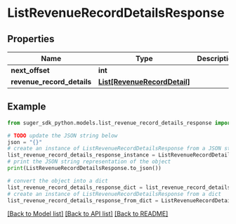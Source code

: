 # ListRevenueRecordDetailsResponse


## Properties

Name | Type | Description | Notes
------------ | ------------- | ------------- | -------------
**next_offset** | **int** |  | [optional] 
**revenue_record_details** | [**List[RevenueRecordDetail]**](RevenueRecordDetail.md) |  | [optional] 

## Example

```python
from suger_sdk_python.models.list_revenue_record_details_response import ListRevenueRecordDetailsResponse

# TODO update the JSON string below
json = "{}"
# create an instance of ListRevenueRecordDetailsResponse from a JSON string
list_revenue_record_details_response_instance = ListRevenueRecordDetailsResponse.from_json(json)
# print the JSON string representation of the object
print(ListRevenueRecordDetailsResponse.to_json())

# convert the object into a dict
list_revenue_record_details_response_dict = list_revenue_record_details_response_instance.to_dict()
# create an instance of ListRevenueRecordDetailsResponse from a dict
list_revenue_record_details_response_from_dict = ListRevenueRecordDetailsResponse.from_dict(list_revenue_record_details_response_dict)
```
[[Back to Model list]](../README.md#documentation-for-models) [[Back to API list]](../README.md#documentation-for-api-endpoints) [[Back to README]](../README.md)


